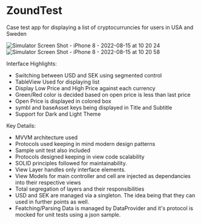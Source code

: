 # ZoundTest
Case test app for displaying a list of cryptocurruncies for users in USA and Sweden

![Simulator Screen Shot - iPhone 8 - 2022-08-15 at 10 20 24](https://user-images.githubusercontent.com/11787037/184581821-47809b05-ed13-436c-af71-a17dacb818b8.png)
![Simulator Screen Shot - iPhone 8 - 2022-08-15 at 10 20 58](https://user-images.githubusercontent.com/11787037/184581827-97b0476e-a73c-4d87-9df3-6e017614e348.png)

Interface Highlights:
- Switching between USD and SEK using segmented control
- TableView Used for displaying list
- Display Low Price and High Price against each currency
- Green/Red color is decided based on open price is less than last price
- Open Price is displayed in colored box
- symbl and baseAsset keys being displayed in Title and Subtitle
- Support for Dark and Light Theme

Key Details:
- MVVM architecture used
- Protocols used keeping in mind modern design patterns
- Sample unit test also included
- Protocols designed keeping in view code scalability
- SOLID principles followed for maintainability.
- View Layer handles only interface elements.
- View Models for main controller and cell are injected as dependancies into their respective views
- Total segregation of layers and their responsibilities
- USD and SEK are managed via a singleton. The idea being that they can used in further points as well.
- Featching/Parsing Data is managed by DataProvider and it's protocol is mocked for unit tests using a json sample.

